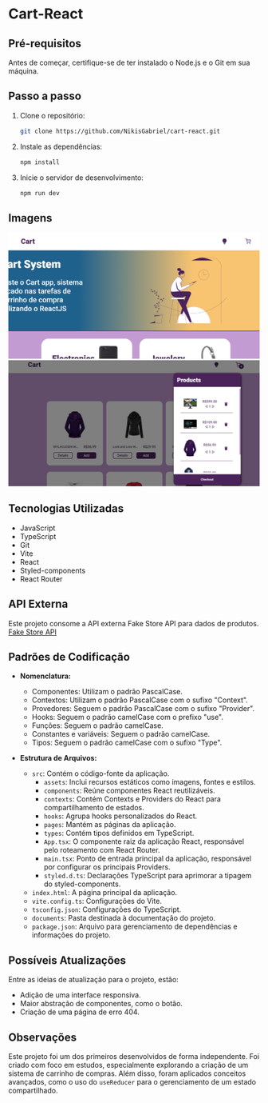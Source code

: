 # Cart-React

## Pré-requisitos

Antes de começar, certifique-se de ter instalado o Node.js e o Git em sua máquina.

## Passo a passo

1. Clone o repositório:

   ```bash
   git clone https://github.com/NikisGabriel/cart-react.git
   ```

2. Instale as dependências:

   ```bash
   npm install
   ```

3. Inicie o servidor de desenvolvimento:

   ```bash
   npm run dev
   ```

## Imagens

![Imagem da página inicial do projeto](documents\cart-app-home.png)
![Imagem principal do projeto](documents\cart-app.png)

## Tecnologias Utilizadas

- JavaScript
- TypeScript
- Git
- Vite
- React
- Styled-components
- React Router

## API Externa

Este projeto consome a API externa Fake Store API para dados de produtos. [Fake Store API](https://fakestoreapi.com/)

## Padrões de Codificação

- **Nomenclatura:**

  - Componentes: Utilizam o padrão PascalCase.
  - Contextos: Utilizam o padrão PascalCase com o sufixo "Context".
  - Provedores: Seguem o padrão PascalCase com o sufixo "Provider".
  - Hooks: Seguem o padrão camelCase com o prefixo "use".
  - Funções: Seguem o padrão camelCase.
  - Constantes e variáveis: Seguem o padrão camelCase.
  - Tipos: Seguem o padrão camelCase com o sufixo "Type".

- **Estrutura de Arquivos:**
  - `src`: Contém o código-fonte da aplicação.
    - `assets`: Inclui recursos estáticos como imagens, fontes e estilos.
    - `components`: Reúne componentes React reutilizáveis.
    - `contexts`: Contém Contexts e Providers do React para compartilhamento de estados.
    - `hooks`: Agrupa hooks personalizados do React.
    - `pages`: Mantém as páginas da aplicação.
    - `types`: Contém tipos definidos em TypeScript.
    - `App.tsx`: O componente raiz da aplicação React, responsável pelo roteamento com React Router.
    - `main.tsx`: Ponto de entrada principal da aplicação, responsável por configurar os principais Providers.
    - `styled.d.ts`: Declarações TypeScript para aprimorar a tipagem do styled-components.
  - `index.html`: A página principal da aplicação.
  - `vite.config.ts`: Configurações do Vite.
  - `tsconfig.json`: Configurações do TypeScript.
  - `documents`: Pasta destinada à documentação do projeto.
  - `package.json`: Arquivo para gerenciamento de dependências e informações do projeto.

## Possíveis Atualizações

Entre as ideias de atualização para o projeto, estão:

- Adição de uma interface responsiva.
- Maior abstração de componentes, como o botão.
- Criação de uma página de erro 404.

## Observações

Este projeto foi um dos primeiros desenvolvidos de forma independente. Foi criado com foco em estudos, especialmente explorando a criação de um sistema de carrinho de compras. Além disso, foram aplicados conceitos avançados, como o uso do `useReducer` para o gerenciamento de um estado compartilhado.
